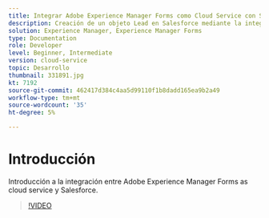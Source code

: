 ```yaml
---
title: Integrar Adobe Experience Manager Forms como Cloud Service con Salesforce
description: Creación de un objeto Lead en Salesforce mediante la integración
solution: Experience Manager, Experience Manager Forms
type: Documentation
role: Developer
level: Beginner, Intermediate
version: cloud-service
topic: Desarrollo
thumbnail: 331891.jpg
kt: 7192
source-git-commit: 462417d384c4aa5d99110f1b8dadd165ea9b2a49
workflow-type: tm+mt
source-wordcount: '35'
ht-degree: 5%

---
```


# Introducción

Introducción a la integración entre Adobe Experience Manager Forms as cloud service y Salesforce.

>[!VIDEO](https://video.tv.adobe.com/v/331891/?quality=12&learn=on)
